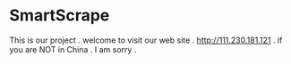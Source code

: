 # SmartScrape
This is our project . welcome to visit our web site . http://111.230.181.121 .  if you are NOT in China . I am sorry .

